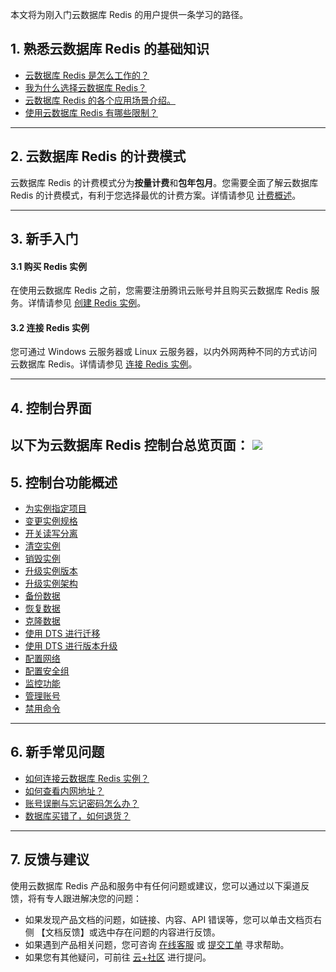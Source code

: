 本文将为刚入门云数据库 Redis 的用户提供一条学习的路径。

## 1. 熟悉云数据库 Redis 的基础知识
- [云数据库 Redis 是怎么工作的？](https://cloud.tencent.com/document/product/239/3205)
- [我为什么选择云数据库 Redis？](https://cloud.tencent.com/document/product/239/7021)
- [云数据库 Redis 的各个应用场景介绍。](https://cloud.tencent.com/document/product/239/3249)
- [使用云数据库 Redis 有哪些限制？](https://cloud.tencent.com/document/product/239/17952)

-----

## 2. 云数据库 Redis 的计费模式
云数据库 Redis 的计费模式分为**按量计费**和**包年包月**。您需要全面了解云数据库 Redis 的计费模式，有利于您选择最优的计费方案。详情请参见 [计费概述](https://cloud.tencent.com/document/product/239/30822)。

-----

## 3. 新手入门
#### 3.1 购买 Redis 实例
在使用云数据库 Redis 之前，您需要注册腾讯云账号并且购买云数据库 Redis 服务。详情请参见 [创建 Redis 实例](https://cloud.tencent.com/document/product/239/30871)。


#### 3.2 连接 Redis 实例
您可通过 Windows 云服务器或 Linux 云服务器，以内外网两种不同的方式访问云数据库 Redis。详情请参见 [连接 Redis 实例](https://cloud.tencent.com/document/product/239/30877)。

-----

## 4. 控制台界面
以下为云数据库 Redis 控制台总览页面：
![](https://main.qcloudimg.com/raw/6235d59fa8e674eb41923da2e514ce4e.png)
-----

## 5. 控制台功能概述
- [为实例指定项目](https://cloud.tencent.com/document/product/239/30893)
- [变更实例规格](https://cloud.tencent.com/document/product/239/30895)
- [开关读写分离](https://cloud.tencent.com/document/product/239/19543)
- [清空实例](https://cloud.tencent.com/document/product/239/30897)
- [销毁实例](https://cloud.tencent.com/document/product/239/30898)
- [升级实例版本](https://cloud.tencent.com/document/product/239/46457)
- [升级实例架构](https://cloud.tencent.com/document/product/239/46458)
- [备份数据](https://cloud.tencent.com/document/product/239/30901)
- [恢复数据](https://cloud.tencent.com/document/product/239/30902) 
- [克隆数据](https://cloud.tencent.com/document/product/239/32545)
- [使用 DTS 进行迁移](https://cloud.tencent.com/document/product/239/31958)
- [使用 DTS 进行版本升级](https://cloud.tencent.com/document/product/239/36378)
- [配置网络](https://cloud.tencent.com/document/product/239/30910)
- [配置安全组](https://cloud.tencent.com/document/product/239/30911)
- [监控功能](https://cloud.tencent.com/document/product/239/48574)
- [管理账号](https://cloud.tencent.com/document/product/239/36710)
- [禁用命令](https://cloud.tencent.com/document/product/239/36758)

-----

## 6. 新手常见问题
- [如何连接云数据库 Redis 实例？](https://cloud.tencent.com/document/product/239/18664)
- [如何查看内网地址？](https://cloud.tencent.com/document/product/239/18664)
- [账号误删与忘记密码怎么办？](https://cloud.tencent.com/document/product/239/3251)
- [数据库买错了，如何退货？](https://cloud.tencent.com/document/product/239/18665)


-----

## 7. 反馈与建议
使用云数据库 Redis 产品和服务中有任何问题或建议，您可以通过以下渠道反馈，将有专人跟进解决您的问题：
- 如果发现产品文档的问题，如链接、内容、API 错误等，您可以单击文档页右侧 【文档反馈】或选中存在问题的内容进行反馈。
- 如果遇到产品相关问题，您可咨询 [在线客服](https://cloud.tencent.com/act/event/Online_service) 或 [提交工单](https://console.cloud.tencent.com/workorder/category) 寻求帮助。
- 如果您有其他疑问，可前往 [云+社区](https://cloud.tencent.com/developer/tag/105) 进行提问。

